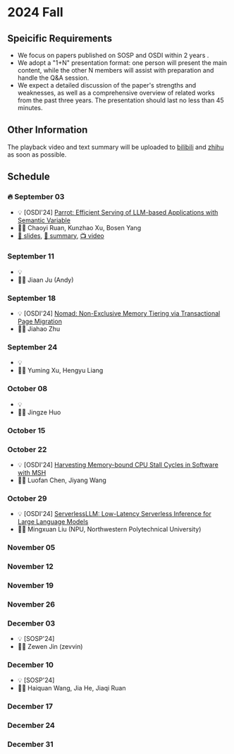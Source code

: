 # 2024 Fall

## Speicific Requirements

- We focus on papers published on SOSP and OSDI within 2 years .
- We adopt a "1+N" presentation format: one person will present the main content, while the other N members will assist with preparation and handle the Q&A session.
- We expect a detailed discussion of the paper's strengths and weaknesses, as well as a comprehensive overview of related works from the past three years. The presentation should last no less than 45 minutes.

## Other Information

The playback video and text summary will be uploaded to [bilibili](https://space.bilibili.com/3493280155175017) and [zhihu](https://www.zhihu.com/people/ustc-nhpcc/) as soon as possible.

## Schedule

### 🔥 September 03

- 💡 [OSDI'24] [Parrot: Efficient Serving of LLM-based Applications with Semantic Variable](https://www.usenix.org/system/files/osdi24-lin-chaofan.pdf)
- 🙎‍♂️ Chaoyi Ruan, Kunzhao Xu, Bosen Yang
- [📕 slides](), [📃 summary](), [📺 video]()

### September 11

- 💡
- 🙎‍♂️ Jiaan Ju (Andy)

### September 18

- 💡 [OSDI'24] [Nomad: Non-Exclusive Memory Tiering via Transactional Page Migration](https://www.usenix.org/system/files/osdi24-xiang.pdf)
- 🙎‍♂️ Jiahao Zhu

### September 24

- 💡
- 🙎‍♂️ Yuming Xu, Hengyu Liang

### October 08

- 💡
- 🙎‍♂️ Jingze Huo

### October 15

### October 22

- 💡 [OSDI'24] [Harvesting Memory-bound CPU Stall Cycles in Software with MSH](https://www.usenix.org/system/files/osdi24-luo.pdf)
- 🙎‍♂️ Luofan Chen, Jiyang Wang

### October 29

- 💡 [OSDI'24] [ServerlessLLM: Low-Latency Serverless Inference for Large Language Models](https://www.usenix.org/system/files/osdi24-fu.pdf)
- 🙎‍♂️ Mingxuan Liu (NPU, Northwestern Polytechnical University)

### November 05

### November 12

### November 19

### November 26

### December 03

- 💡 [SOSP'24] []()
- 🙎‍♂️ Zewen Jin (zevvin)

### December 10

- 💡 [SOSP'24] []()
- 🙎‍♂️ Haiquan Wang, Jia He, Jiaqi Ruan

### December 17

### December 24

### December 31